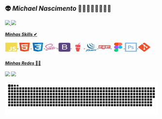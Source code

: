 ## 👽 _Michael Nascimento_ 🤘🏾👨🏾‍🎓👨🏾‍💻

<div>
  <a href="https://github.com/Michael-SN">
  <img height="180em" src="https://github-readme-stats.vercel.app/api?username=michael-sn&show_icons=true&theme=midnight-purple&include_all_commits=true&count_private=true&hide_border=true&text_color=#f1af09"/>
  <img height="180em" src="https://github-readme-stats.vercel.app/api/top-langs/?username=michael-sn&layout=compact&langs_count=7&theme=midnight-purple&hide_border=true"/>
</div>

 
#### _Minhas Skills_ ✔
<div style="display: inline_block">  
<img align="center" alt="Javascript" height="30" width="40" src="https://raw.githubusercontent.com/devicons/devicon/master/icons/javascript/javascript-plain.svg">
  
<img align="center" alt="HTML" height="30" width="40" src="https://raw.githubusercontent.com/devicons/devicon/master/icons/html5/html5-original.svg">
  
<img align="center" alt="CSS" height="30" width="40" src="https://raw.githubusercontent.com/devicons/devicon/master/icons/css3/css3-original.svg">  
    
<img align="center" alt="Sass" height="30" width="40" src="https://raw.githubusercontent.com/devicons/devicon/master/icons/sass/sass-original.svg">
  
<img align="center" alt="Bootstrap" height="30" width="40" src="https://raw.githubusercontent.com/devicons/devicon/master/icons/bootstrap/bootstrap-plain.svg">
  
<img align="center" alt="Gulp" height="30" width="40" src="https://raw.githubusercontent.com/devicons/devicon/master/icons/gulp/gulp-plain.svg">
  
<img align="center" alt="Jquery" height="30" width="40" src="https://github.com/devicons/devicon/blob/master/icons/jquery/jquery-plain-wordmark.svg"> 
  
<img align="center" alt="NPM" height="30" width="40" src="https://raw.githubusercontent.com/devicons/devicon/master/icons/npm/npm-original-wordmark.svg">  
  
<img align="center" alt="Figma" height="30" width="40" src="https://raw.githubusercontent.com/devicons/devicon/master/icons/figma/figma-original.svg">
  
<img align="center" alt="Photoshop" height="30" width="40" src="https://raw.githubusercontent.com/devicons/devicon/master/icons/photoshop/photoshop-line.svg">
  
<img align="center" alt="Git" height="30" width="40" src="https://raw.githubusercontent.com/devicons/devicon/master/icons/git/git-original.svg">
  
 ##
 #### _Minhas Redes_ 🤝🏾
<div>       	 
  <a href = "mailto:michael0387nascimento@gmail.com" target="_Blank"><img src="https://img.shields.io/badge/Gmail-D14836?style=for-the-badge&logo=gmail&logoColor=white" target="_Blank"></a>
  <a href="https://www.linkedin.com/in/michael-nascimento-11a451176/" target="_Blank"><img src="https://img.shields.io/badge/-LinkedIn-%230077B5?style=for-the-badge&logo=linkedin&logoColor=white" target="_Blank"></a>     
  
  ![Snake animation](https://github.com/Michael-SN/Michael-SN/blob/output/github-contribution-grid-snake.svg)
</div>
  

  
